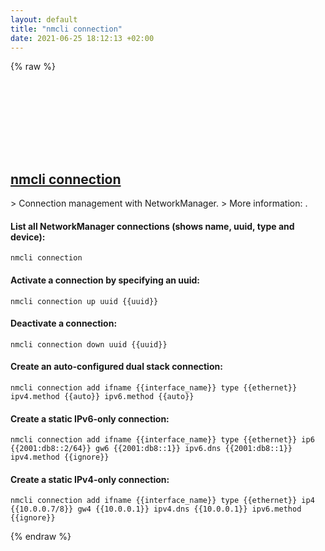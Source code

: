 ```yaml
---
layout: default
title: "nmcli connection"
date: 2021-06-25 18:12:13 +02:00
---
```

{% raw %}
<h2 id="nmcli-connection">
  <a href="/en/linux/nmcli-connection.html">nmcli connection</a> <a href="#nmcli-connection"><svg class="icon">
    <use href="/assets/images/unicode_sprite.svg#link" />
  </svg></a>
</h2>
> Connection management with NetworkManager.
> More information: <https://man.archlinux.org/man/nmcli.1>.

#### List all NetworkManager connections (shows name, uuid, type and device):
```shell
nmcli connection
```
#### Activate a connection by specifying an uuid:
```shell
nmcli connection up uuid {{uuid}}
```
#### Deactivate a connection:
```shell
nmcli connection down uuid {{uuid}}
```
#### Create an auto-configured dual stack connection:
```shell
nmcli connection add ifname {{interface_name}} type {{ethernet}} ipv4.method {{auto}} ipv6.method {{auto}}
```
#### Create a static IPv6-only connection:
```shell
nmcli connection add ifname {{interface_name}} type {{ethernet}} ip6 {{2001:db8::2/64}} gw6 {{2001:db8::1}} ipv6.dns {{2001:db8::1}} ipv4.method {{ignore}}
```
#### Create a static IPv4-only connection:
```shell
nmcli connection add ifname {{interface_name}} type {{ethernet}} ip4 {{10.0.0.7/8}} gw4 {{10.0.0.1}} ipv4.dns {{10.0.0.1}} ipv6.method {{ignore}}
```
{% endraw %}